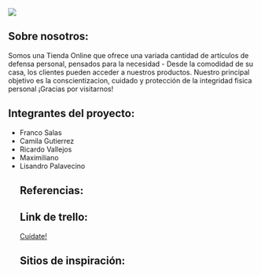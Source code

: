 
<img src="https://cdn-icons-png.flaticon.com/512/4860/4860824.png">

<h2>Sobre nosotros:</h2><div>
  Somos una Tienda Online que ofrece una variada cantidad de artículos de defensa personal, pensados para la necesidad -
  Desde la comodidad de su casa, los clientes pueden acceder a nuestros productos. Nuestro principal objetivo es la conscientizacion, cuidado y protección de 
   la integridad fisica personal
  ¡Gracias por visitarnos!
  <div>
<h2>Integrantes del proyecto:</h2><div>
  <ul>
    <li>Franco Salas</li>
    <li>Camila Gutierrez</li>
    <li>Ricardo Vallejos</li>
    <li>Maximiliano</li>
    <li>Lisandro Palavecino</li>
    <div>
<h2>Referencias:</h2>

  
<h2>Link de trello:</h2>
<a href="https://trello.com/b/tPagskz9/sprint-pi-c19">Cuídate!</a>


      
<h2>Sitios de inspiración:</h2>
